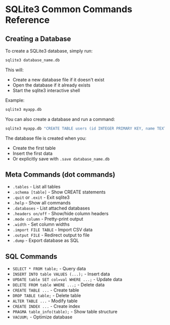# SQLite3 Common Commands Reference

## Creating a Database

To create a SQLite3 database, simply run:

```bash
sqlite3 database_name.db
```

This will:
- Create a new database file if it doesn't exist
- Open the database if it already exists
- Start the sqlite3 interactive shell

Example:
```bash
sqlite3 myapp.db
```

You can also create a database and run a command:
```bash
sqlite3 myapp.db "CREATE TABLE users (id INTEGER PRIMARY KEY, name TEXT);"
```

The database file is created when you:
- Create the first table
- Insert the first data
- Or explicitly save with `.save database_name.db`

## Meta Commands (dot commands)

- `.tables` - List all tables
- `.schema [table]` - Show CREATE statements
- `.quit` or `.exit` - Exit sqlite3
- `.help` - Show all commands
- `.databases` - List attached databases
- `.headers on/off` - Show/hide column headers
- `.mode column` - Pretty-print output
- `.width` - Set column widths
- `.import FILE TABLE` - Import CSV data
- `.output FILE` - Redirect output to file
- `.dump` - Export database as SQL

## SQL Commands

- `SELECT * FROM table;` - Query data
- `INSERT INTO table VALUES (...);` - Insert data
- `UPDATE table SET col=val WHERE ...;` - Update data
- `DELETE FROM table WHERE ...;` - Delete data
- `CREATE TABLE ...` - Create table
- `DROP TABLE table;` - Delete table
- `ALTER TABLE ...` - Modify table
- `CREATE INDEX ...` - Create index
- `PRAGMA table_info(table);` - Show table structure
- `VACUUM;` - Optimize database